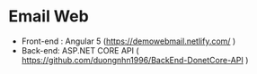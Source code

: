 # Email Web
- Front-end :  Angular 5 (https://demowebmail.netlify.com/ )
- Back-end: ASP.NET CORE API ( https://github.com/duongnhn1996/BackEnd-DonetCore-API )
